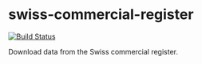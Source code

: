 # swiss-commercial-register

[![Build Status](https://travis-ci.org/obruchez/swiss-commercial-register.svg?branch=master)](https://travis-ci.org/obruchez/swiss-commercial-register)

Download data from the Swiss commercial register.
